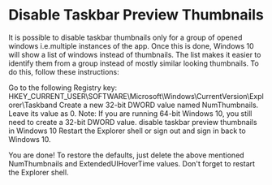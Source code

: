 <b><h1>  Disable Taskbar Preview Thumbnails  </h1></b>

It is possible to disable taskbar thumbnails only for a group of opened windows i.e.multiple instances of the app. Once this is done, Windows 10 will show a list of windows instead of thumbnails. The list makes it easier to identify them from a group instead of mostly similar looking thumbnails. To do this, follow these instructions:

Go to the following Registry key:
HKEY_CURRENT_USER\SOFTWARE\Microsoft\Windows\CurrentVersion\Explorer\Taskband
Create a new 32-bit DWORD value named NumThumbnails. Leave its value as 0. Note: If you are running 64-bit Windows 10, you still need to create a 32-bit DWORD value. disable taskbar preview thumbnails in Windows 10
Restart the Explorer shell or sign out and sign in back to Windows 10.

You are done! To restore the defaults, just delete the above mentioned NumThumbnails and ExtendedUIHoverTime values. Don't forget to restart the Explorer shell.